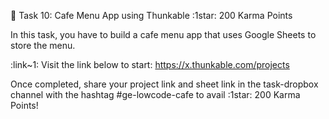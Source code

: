 🔖 Task 10: Cafe Menu App using Thunkable :1star: 200 Karma Points

In this task, you have to build a cafe menu app that uses Google Sheets to store the menu.

:link~1: Visit the link below to start: https://x.thunkable.com/projects

Once completed, share your project link and sheet link in the ⁠task-dropbox  channel with the hashtag #ge-lowcode-cafe to avail :1star: 200 Karma Points!
